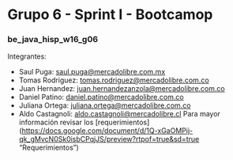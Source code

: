 # Grupo 6 - Sprint I - Bootcamop
### be_java_hisp_w16_g06 
Integrantes:
- Saul Puga: saul.puga@mercadolibre.com.mx
- Tomas Rodriguez: tomas.rodriguez@mercadolibre.com.co
- Juan Hernandez: juan.hernandezanzola@mercadolibre.com.co
- Daniel Patino: daniel.patino@mercadolibre.com.co
- Juliana Ortega: juliana.ortega@mercadolibre.com.co
- Aldo Castagnoli: aldo.castagnoli@mercadolibre.cl
Para mayor información revisar los [requerimientos](https://docs.google.com/document/d/1Q-xGaOMPij-qk_gMvcN0Sk0isbCPqjJS/preview?rtpof=true&sd=true “Requerimientos”)